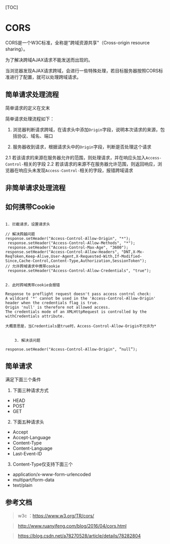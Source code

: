 [TOC]

# CORS

CORS是一个W3C标准，全称是"跨域资源共享"（Cross-origin resource sharing）。

为了解决跨域AJAX请求不能发送而出现的。

当浏览器发现AJAX请求跨域，会进行一些特殊处理，若目标服务器按照CORS标准进行了配置，就可以处理跨域请求。

## 简单请求处理流程

简单请求的定义在文末

简单请求处理流程如下：

1. 浏览器判断请求跨域，在请求头中添加`Origin`字段，说明本次请求的来源，包括协议、域名、端口

2. 服务器收到请求，根据请求头中的`Origin`字段，判断是否处理这个请求

2.1 若该请求的来源在服务器允许的范围，则处理请求，并在响应头加入`Access-Control-`相关的字段
2.2 若该请求的来源不在服务器允许范围，则返回响应，浏览器在响应头未发现`Access-Control-`相关的字段，报错跨域请求

## 非简单请求处理流程



## 如何携带Cookie

```log

1. 拦截请求，设置请求头

// 解决跨越问题 
response.setHeader("Access-Control-Allow-Origin", "*");
 response.setHeader("Access-Control-Allow-Methods", "*");
 response.setHeader("Access-Control-Max-Age", "3600"); 
response.setHeader("Access-Control-Allow-Headers", "DNT,X-Mx-ReqToken,Keep-Alive,User-Agent,X-Requested-With,If-Modified-Since,Cache-Control,Content-Type,Authorization,SessionToken"); 
// 允许跨域请求中携带cookie
 response.setHeader("Access-Control-Allow-Credentials", "true");


2. 此时跨域携带cookie会报错

Response to preflight request doesn't pass access control check: 
A wildcard '*' cannot be used in the 'Access-Control-Allow-Origin' header when the credentials flag is true. 
Origin 'null' is therefore not allowed access. 
The credentials mode of an XMLHttpRequest is controlled by the withCredentials attribute.

大概意思是，当Credentials是true时，Access-Control-Allow-Origin不允许为*


    3. 解决该问题

response.setHeader("Access-Control-Allow-Origin", “null”);

```


## 简单请求

满足下面三个条件

1. 下面三种请求方式

- HEAD
- POST
- GET

2. 下面五种请求头

- Accept
- Accept-Language
- Content-Type
- Content-Language
- Last-Event-ID

3. Content-Type仅支持下面三个

- application/x-www-form-urlencoded
- multipart/form-data
- text/plain



## 参考文档

> w3c ：https://www.w3.org/TR/cors/

> http://www.ruanyifeng.com/blog/2016/04/cors.html

> https://blog.csdn.net/a78270528/article/details/78282804